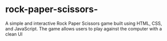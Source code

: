 # rock-paper-scissors-
A simple and interactive Rock Paper Scissors game built using HTML, CSS, and JavaScript. The game allows users to play against the computer with a clean UI
